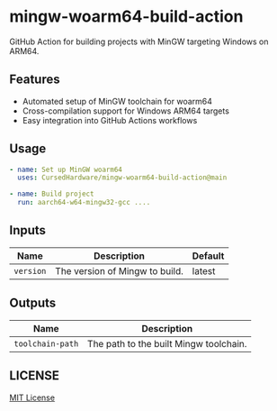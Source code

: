# mingw-woarm64-build-action

GitHub Action for building projects with MinGW targeting Windows on ARM64.

## Features

- Automated setup of MinGW toolchain for woarm64
- Cross-compilation support for Windows ARM64 targets
- Easy integration into GitHub Actions workflows

## Usage

```yaml
- name: Set up MinGW woarm64
  uses: CursedHardware/mingw-woarm64-build-action@main

- name: Build project
  run: aarch64-w64-mingw32-gcc ....
```

## Inputs

| Name      | Description                    | Default |
| --------- | ------------------------------ | ------- |
| `version` | The version of Mingw to build. | latest  |

## Outputs

| Name             | Description                            |
| ---------------- | -------------------------------------- |
| `toolchain-path` | The path to the built Mingw toolchain. |

## LICENSE

[MIT License](LICENSE.txt)
